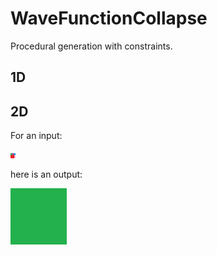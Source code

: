 # WaveFunctionCollapse
Procedural generation with constraints.

## 1D

## 2D
For an input:

<img src="WaveFunctionCollapse/2D/input/boxes.png">

here is an output:

<img src="WaveFunctionCollapse/2D/example.gif">

